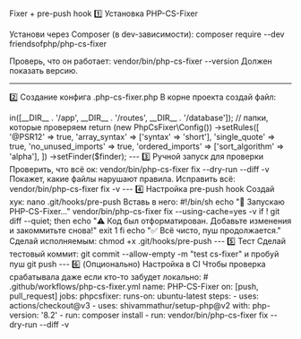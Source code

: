 Fixer + pre-push hook
1️⃣ Установка PHP-CS-Fixer

Установи через Composer (в dev-зависимости):
composer require --dev friendsofphp/php-cs-fixer


Проверь, что он работает:
vendor/bin/php-cs-fixer --version
Должен показать версию.

---

2️⃣ Создание конфига .php-cs-fixer.php
В корне проекта создай файл:

<?php

$finder = PhpCsFixer\Finder::create()
    ->in([__DIR__ . '/app', __DIR__ . '/routes', __DIR__ . '/database']); // папки, которые проверяем

return (new PhpCsFixer\Config())
    ->setRules([
        '@PSR12' => true,
        'array_syntax' => ['syntax' => 'short'],
        'single_quote' => true,
        'no_unused_imports' => true,
        'ordered_imports' => ['sort_algorithm' => 'alpha'],
    ])
    ->setFinder($finder);

---
3️⃣ Ручной запуск для проверки
Проверить, что всё ок:
vendor/bin/php-cs-fixer fix --dry-run --diff -v

Покажет, какие файлы нарушают правила.
Исправить всё:
vendor/bin/php-cs-fixer fix -v

---
4️⃣ Настройка pre-push hook
Создай хук:
nano .git/hooks/pre-push

Вставь в него:

#!/bin/sh
echo "🔧 Запускаю PHP-CS-Fixer..."
vendor/bin/php-cs-fixer fix --using-cache=yes -v

if ! git diff --quiet; then
    echo "⚠️ Код был отформатирован. Добавьте изменения и закоммитьте снова!"
    exit 1
fi

echo "✅ Всё чисто, пуш продолжается."

Сделай исполняемым:
chmod +x .git/hooks/pre-push

---
5️⃣ Тест
Сделай тестовый коммит:

git commit --allow-empty -m "test cs-fixer"

и пробуй пуш 
git push

---
6️⃣ (Опционально) Настройка в CI

Чтобы проверка срабатывала даже если кто-то забудет локально:

# .github/workflows/php-cs-fixer.yml
name: PHP-CS-Fixer

on: [push, pull_request]

jobs:
  phpcsfixer:
    runs-on: ubuntu-latest
    steps:
      - uses: actions/checkout@v3
      - uses: shivammathur/setup-php@v2
        with:
          php-version: '8.2'
      - run: composer install
      - run: vendor/bin/php-cs-fixer fix --dry-run --diff -v

